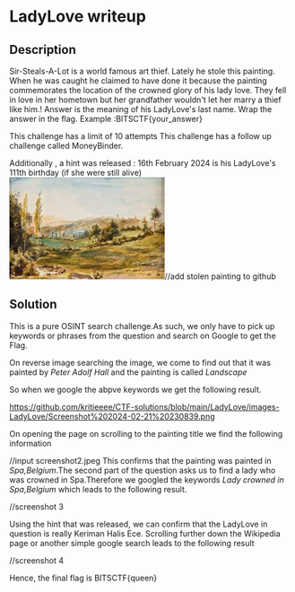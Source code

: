 # LadyLove writeup

## Description

Sir-Steals-A-Lot is a world famous art thief. Lately he stole this painting. When he was caught he claimed to have done it because the painting commemorates the location of the crowned glory of his lady love. They fell in love in her hometown but her grandfather wouldn't let her marry a thief like him.! Answer is the meaning of his LadyLove's last name. Wrap the answer in the flag. Example :BITSCTF{your_answer}

This challenge has a limit of 10 attempts This challenge has a follow up challenge called MoneyBinder.



Additionally , a hint was released :
16th February 2024 is his LadyLove's 111th birthday (if she were still alive)
![stolenpainting](https://github.com/kritieeee/CTF-solutions/blob/main/LadyLove/images-LadyLove/stolenpainting%20(1).jpeg)//add stolen painting to github


## Solution
This is a pure OSINT search challenge.As such, we only have to pick up keywords or phrases from the question and search on Google to get the Flag.


On reverse image searching the image, we come to find out that it was painted by _Peter Adolf Hall_ and the painting is called _Landscape_

So when we google the abpve keywords we get the following result.

https://github.com/kritieeee/CTF-solutions/blob/main/LadyLove/images-LadyLove/Screenshot%202024-02-21%20230839.png


On opening the page on scrolling to the painting title we find the following information 



//input screenshot2.jpeg
This confirms that the painting was painted in 
_Spa,Belgium_.The second part of the question asks us to find a lady who was crowned in Spa.Therefore we googled the keywords _Lady crowned in Spa,Belgium_ which leads to the following result.


//screenshot 3 



Using the hint that was released, we can confirm that the LadyLove in question is really Keriman Halis Ece. Scrolling further down the Wikipedia page or another simple google search leads to the following result 


//screenshot 4



Hence, the final flag is BITSCTF{queen}



